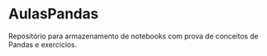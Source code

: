 # AulasPandas
Repositório para armazenamento de notebooks com prova de conceitos de Pandas e exercícios. 
